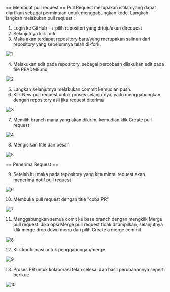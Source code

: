 == Membuat pull request ==
Pull Request merupakan istilah yang dapat diartikan sebagai permintaan untuk menggabungkan kode.
Langkah-langkah melakukan pull request :
1. Login ke GitHub --> pilih repositori yang dituju/akan direquest
2. Selanjutnya klik fork
3. Maka akan terdapat repository baru/yang merupakan salinan dari repository yang sebelumnya telah di-fork. 

![1](img/pict01.png)

4. Melakukan edit pada repository, sebagai percobaan dilakukan edit pada file README.md

![2](img/pict02.png)

5. Langkah selanjutnya melakukan commit kemudian push.
6. Klik New pull request untuk proses selanjutnya, yaitu menggabungkan dengan repository asli jika request diterima
	
![3](img/pict03.png)

7. Memilih branch mana yang akan dikirim, kemudian klik Create pull request

![4](img/pict04.png)

8. Mengisikan title dan pesan 

![5](img/pict05.png)


== Penerima Request ==

9. Setelah itu maka pada repository yang kita mintai request akan menerima notif pull request

![6](img/pict06.png)

10. Membuka pull request dengan title "coba PR" 

![7](img/pict07.png)

11. Menggabungkan semua comit ke base branch dengan mengklik Merge pull request. Jika opsi Merge pull request tidak ditampilkan, selanjutnya klik merge drop down menu dan pilih Create a merge commit.

![8](img/pict08.png)

12. Klik konfirmasi untuk penggabungan/merge

![9](img/pict09.png)

13. Proses PR untuk kolaborasi telah selesai dan hasil perubahannya seperti berikut:

![10](img/pict10.png)
